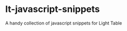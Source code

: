lt-javascript-snippets
======================

A handy collection of javascript snippets for Light Table
